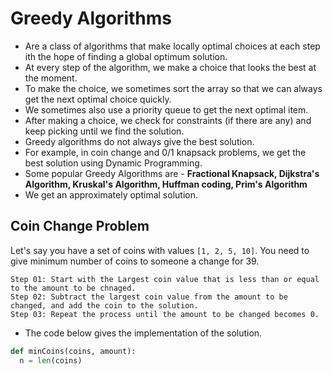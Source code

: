 # Greedy Algorithms
- Are a class of algorithms that make locally optimal choices at each step ith the hope of finding a global optimum solution.
- At every step of the algorithm, we make a choice that looks the best at the moment.
- To make the choice, we sometimes sort the array so that we can always get the next optimal choice quickly.
- We sometimes also use a priority queue to get the next optimal item.
- After making a choice, we check for constraints (if there are any) and keep picking until we find the solution.
- Greedy algorithms do not always give the best solution.
- For example, in coin change and 0/1 knapsack problems, we get the best solution using Dynamic Programming.
- Some popular Greedy Algorithms are - **Fractional Knapsack, Dijkstra's Algorithm, Kruskal's Algorithm, Huffman coding, Prim's Algorithm**
- We get an approximately optimal solution.

## Coin Change Problem
Let's say you have a set of coins with values `[1, 2, 5, 10]`.
You need to give minimum number of coins to someone a change for 39.
```
Step 01: Start with the Largest coin value that is less than or equal to the amount to be chnaged.
Step 02: Subtract the largest coin value from the amount to be changed, and add the coin to the solution.
Step 03: Repeat the process until the amount to be changed becomes 0.
```
- The code below gives the implementation of the solution.

```python
def minCoins(coins, amount):
  n = len(coins)

```


